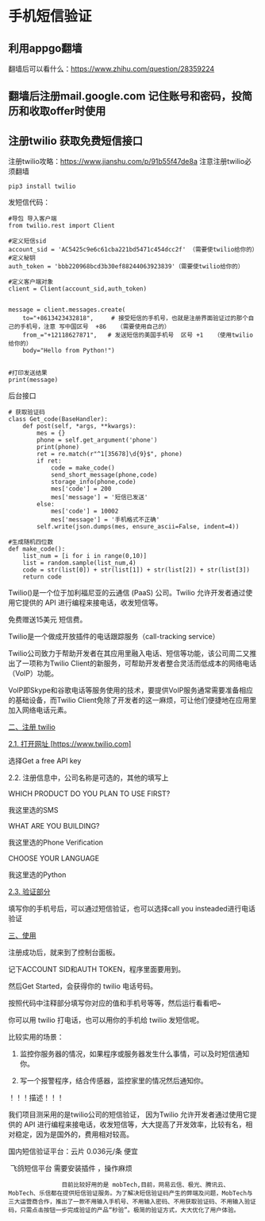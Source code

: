 # 手机短信验证



## 利用appgo翻墙

翻墙后可以看什么：<https://www.zhihu.com/question/28359224>



## 翻墙后注册mail.google.com 记住账号和密码，投简历和收取offer时使用

## 注册twilio 获取免费短信接口

注册twilio攻略：<https://www.jianshu.com/p/91b55f47de8a> 注意注册twilio必须翻墙

 

```
pip3 install twilio
```

发短信代码：

```
#导包 导入客户端
from twilio.rest import Client

#定义短信sid
account_sid = 'AC5425c9e6c61cba221bd5471c454dcc2f' （需要使twilio给你的）
#定义秘钥
auth_token = 'bbb220968bcd3b30ef88244063923839'（需要使twilio给你的）

#定义客户端对象 
client = Client(account_sid,auth_token)


message = client.messages.create(
    to="+8613423432818",     # 接受短信的手机号，也就是注册界面验证过的那个自己的手机号，注意 写中国区号  +86   （需要使用自己的）
    from_="+12118627871",   # 发送短信的美国手机号  区号 +1   （使用twilio给你的）
    body="Hello from Python!")


#打印发送结果
print(message)
```

 后台接口

```
# 获取验证码
class Get_code(BaseHandler):
    def post(self, *args, **kwargs):
        mes = {}
        phone = self.get_argument('phone')
        print(phone)
        ret = re.match(r"^1[35678]\d{9}$", phone)
        if ret:
            code = make_code()
            send_short_message(phone,code)
            storage_info(phone,code)
            mes['code'] = 200
            mes['message'] = '短信已发送'
        else:
            mes['code'] = 10002
            mes['message'] = '手机格式不正确'
        self.write(json.dumps(mes, ensure_ascii=False, indent=4))
```

```
#生成随机四位数
def make_code():
    list_num = [i for i in range(0,10)]
    list = random.sample(list_num,4)
    code = str(list[0]) + str(list[1]) + str(list[2]) + str(list[3])
    return code
```


Twilio()是一个位于加利福尼亚的云通信 (PaaS) 公司。Twilio 允许开发者通过使用它提供的 API 进行编程来接电话，收发短信等。  

免费赠送15美元 短信费。

Twilio是一个做成开放插件的电话跟踪服务（call-tracking service）

Twilio公司致力于帮助开发者在其应用里融入电话、短信等功能，该公司周二又推出了一项称为Twilio Client的新服务，可帮助开发者整合灵活而低成本的网络电话（VoIP）功能。

VoIP即Skype和谷歌电话等服务使用的技术，要提供VoIP服务通常需要准备相应的基础设备，而Twilio Client免除了开发者的这一麻烦，可让他们便捷地在应用里加入网络电话元素。



[二、注册 twilio](https://www.jianshu.com/p/91b55f47de8a)

[2.1. 打开网址 ](https://www.jianshu.com/p/91b55f47de8a)[https://www.twilio.com]

选择Get a free API key  

2.2. 注册信息中，公司名称是可选的，其他的填写上 

WHICH PRODUCT DO YOU PLAN TO USE FIRST?

我这里选的SMS

WHAT ARE YOU BUILDING?

我这里选的Phone Verification

CHOOSE YOUR LANGUAGE

我这里选的Python

[2.3. 验证部分]()

填写你的手机号后，可以通过短信验证，也可以选择call you insteaded进行电话验证

 [三、使用](https://www.jianshu.com/p/91b55f47de8a)

注册成功后，就来到了控制台面板。 

记下ACCOUNT SID和AUTH TOKEN，程序里面要用到。 

然后Get Started，会获得你的 twilio 电话号码。

按照代码中注释部分填写你对应的值和手机号等等，然后运行看看吧~

你可以用 twilio 打电话，也可以用你的手机给 twilio 发短信呢。

比较实用的场景： 

1. 监控你服务器的情况，如果程序或服务器发生什么事情，可以及时短信通知你。 

2. 写一个报警程序，结合传感器，监控家里的情况然后通知你。

 

 ！！！描述！！！

我们项目测采用的是twilio公司的短信验证， 因为Twilio 允许开发者通过使用它提供的 API 进行编程来接电话，收发短信等，大大提高了开发效率，比较有名，相对稳定，因为是国外的，费用相对较高。 



国内短信验证平台：云片  0.036元/条  便宜

​				  飞鸽短信平台  需要安装插件 ，操作麻烦 

 				   目前比较好用的是 mobTech,目前，网易云信、极光、腾讯云、MobTech、乐信都在提供短信验证服务。为了解决短信验证码产生的弊端及问题，MobTech与三大运营商合作，推出了一款不用输入手机号、不用输入密码、不用获取验证码、不用输入验证码，只需点击按钮一步完成验证的产品“秒验”。极简的验证方式，大大优化了用户体验。 

 

 

 

